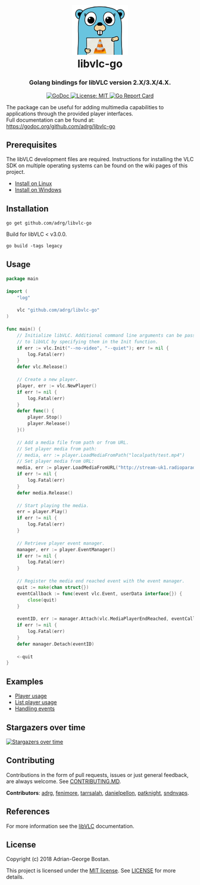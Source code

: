 <h1 align="center">
  <div>
    <img src="https://raw.githubusercontent.com/adrg/adrg.github.io/master/assets/projects/libvlc-go/libvlc-go-logo.jpg" width="150px" alt="libvlc-go logo"/>
  </div>
  libvlc-go
</h1>

<h3 align="center">Golang bindings for libVLC version 2.X/3.X/4.X.</h3>

<p align="center">
    <a href="https://godoc.org/github.com/adrg/libvlc-go" rel="nofollow">
        <img src="https://img.shields.io/badge/godoc-reference-blue.svg?style=flat-square" alt="GoDoc" />
    </a>
    <a href="https://opensource.org/licenses/MIT" rel="nofollow">
        <img src="https://img.shields.io/badge/license-MIT-red.svg?style=flat-square" alt="License: MIT" />
    </a>
    <a href="https://goreportcard.com/report/github.com/adrg/libvlc-go" rel="nofollow">
        <img src="https://goreportcard.com/badge/github.com/adrg/libvlc-go" alt="Go Report Card" />
    </a>
</p>

The package can be useful for adding multimedia capabilities to applications through the provided player
interfaces.  
Full documentation can be found at: https://godoc.org/github.com/adrg/libvlc-go

## Prerequisites

The libVLC development files are required. Instructions for installing the
VLC SDK on multiple operating systems can be found on the wiki pages of this project.

- [Install on Linux](https://github.com/adrg/libvlc-go/wiki/Install-on-Linux)
- [Install on Windows](https://github.com/adrg/libvlc-go/wiki/Install-on-Windows)

## Installation
```
go get github.com/adrg/libvlc-go
```

Build for libVLC < v3.0.0.

```
go build -tags legacy
```

## Usage

```go
package main

import (
    "log"

    vlc "github.com/adrg/libvlc-go"
)

func main() {
    // Initialize libVLC. Additional command line arguments can be passed in
    // to libVLC by specifying them in the Init function.
    if err := vlc.Init("--no-video", "--quiet"); err != nil {
        log.Fatal(err)
    }
    defer vlc.Release()

    // Create a new player.
    player, err := vlc.NewPlayer()
    if err != nil {
        log.Fatal(err)
    }
    defer func() {
        player.Stop()
        player.Release()
    }()

    // Add a media file from path or from URL.
    // Set player media from path:
    // media, err := player.LoadMediaFromPath("localpath/test.mp4")
    // Set player media from URL:
    media, err := player.LoadMediaFromURL("http://stream-uk1.radioparadise.com/mp3-32")
    if err != nil {
        log.Fatal(err)
    }
    defer media.Release()

    // Start playing the media.
    err = player.Play()
    if err != nil {
        log.Fatal(err)
    }

    // Retrieve player event manager.
    manager, err := player.EventManager()
    if err != nil {
        log.Fatal(err)
    }

    // Register the media end reached event with the event manager.
    quit := make(chan struct{})
    eventCallback := func(event vlc.Event, userData interface{}) {
        close(quit)
    }

    eventID, err := manager.Attach(vlc.MediaPlayerEndReached, eventCallback, nil)
    if err != nil {
        log.Fatal(err)
    }
    defer manager.Detach(eventID)

    <-quit
}
```

## Examples

* [Player usage](https://github.com/adrg/libvlc-go/blob/master/examples/player.go)
* [List player usage](https://github.com/adrg/libvlc-go/blob/master/examples/list_player.go)
* [Handling events](https://github.com/adrg/libvlc-go/blob/master/examples/event_handling.go)

## Stargazers over time

[![Stargazers over time](https://starchart.cc/adrg/libvlc-go.svg)](https://starchart.cc/adrg/libvlc-go)

## Contributing

Contributions in the form of pull requests, issues or just general feedback,
are always welcome.
See [CONTRIBUTING.MD](https://github.com/adrg/libvlc-go/blob/master/CONTRIBUTING.md).

**Contributors**:
[adrg](https://github.com/adrg),
[fenimore](https://github.com/fenimore),
[tarrsalah](https://github.com/tarrsalah),
[danielpellon](https://github.com/danielpellon),
[patknight](https://github.com/patknight),
[sndnvaps](https://github.com/sndnvaps).

## References
For more information see the
[libVLC](https://www.videolan.org/developers/vlc/doc/doxygen/html/group__libvlc.html) documentation.

## License
Copyright (c) 2018 Adrian-George Bostan.

This project is licensed under the [MIT license](https://opensource.org/licenses/MIT).
See [LICENSE](https://github.com/adrg/libvlc-go/blob/master/LICENSE) for more details.
